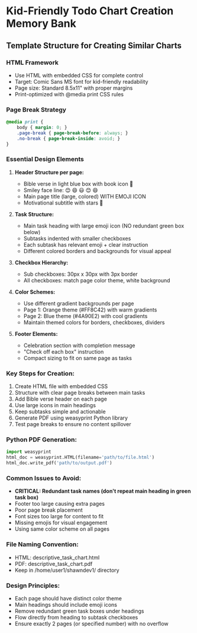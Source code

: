 # Kid-Friendly Todo Chart Creation Memory Bank

## Template Structure for Creating Similar Charts

### HTML Framework
- Use HTML with embedded CSS for complete control
- Target: Comic Sans MS font for kid-friendly readability
- Page size: Standard 8.5x11" with proper margins
- Print-optimized with @media print CSS rules

### Page Break Strategy
```css
@media print {
    body { margin: 0; }
    .page-break { page-break-before: always; }
    .no-break { page-break-inside: avoid; }
}
```

### Essential Design Elements
1. **Header Structure per page:**
   - Bible verse in light blue box with book icon 📖
   - Smiley face line: 😊 😄 😃 😊 😄
   - Main page title (large, colored) WITH EMOJI ICON
   - Motivational subtitle with stars 🌟

2. **Task Structure:**
   - Main task heading with large emoji icon (NO redundant green box below)
   - Subtasks indented with smaller checkboxes
   - Each subtask has relevant emoji + clear instruction
   - Different colored borders and backgrounds for visual appeal

3. **Checkbox Hierarchy:**
   - Sub checkboxes: 30px x 30px with 3px border
   - All checkboxes: match page color theme, white background

4. **Color Schemes:**
   - Use different gradient backgrounds per page
   - Page 1: Orange theme (#FF8C42) with warm gradients
   - Page 2: Blue theme (#4A90E2) with cool gradients
   - Maintain themed colors for borders, checkboxes, dividers

5. **Footer Elements:**
   - Celebration section with completion message
   - "Check off each box" instruction
   - Compact sizing to fit on same page as tasks

### Key Steps for Creation:
1. Create HTML file with embedded CSS
2. Structure with clear page breaks between main tasks
3. Add Bible verse header on each page
4. Use large icons in main headings
5. Keep subtasks simple and actionable
6. Generate PDF using weasyprint Python library
7. Test page breaks to ensure no content spillover

### Python PDF Generation:
```python
import weasyprint
html_doc = weasyprint.HTML(filename='path/to/file.html')
html_doc.write_pdf('path/to/output.pdf')
```

### Common Issues to Avoid:
- **CRITICAL: Redundant task names (don't repeat main heading in green task box)**
- Footer too large causing extra pages
- Poor page break placement
- Font sizes too large for content to fit
- Missing emojis for visual engagement
- Using same color scheme on all pages

### File Naming Convention:
- HTML: descriptive_task_chart.html
- PDF: descriptive_task_chart.pdf
- Keep in /home/user1/shawndev1/ directory

### Design Principles:
- Each page should have distinct color theme
- Main headings should include emoji icons
- Remove redundant green task boxes under headings
- Flow directly from heading to subtask checkboxes
- Ensure exactly 2 pages (or specified number) with no overflow